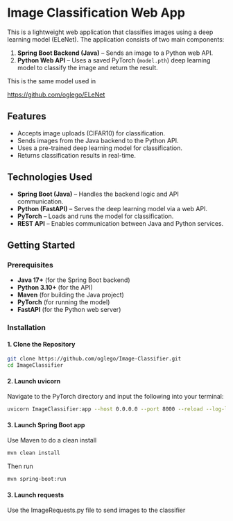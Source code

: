 # Image Classification Web App

This is a lightweight web application that classifies images using a deep learning model (ELeNet). The application consists of two main components:

1. **Spring Boot Backend (Java)** – Sends an image to a Python web API.
2. **Python Web API** – Uses a saved PyTorch (`model.pth`) deep learning model to classify the image and return the result.

This is the same model used in 

https://github.com/oglego/ELeNet

## Features

- Accepts image uploads (CIFAR10) for classification.
- Sends images from the Java backend to the Python API.
- Uses a pre-trained deep learning model for classification.
- Returns classification results in real-time.

## Technologies Used

- **Spring Boot (Java)** – Handles the backend logic and API communication.
- **Python (FastAPI)** – Serves the deep learning model via a web API.
- **PyTorch** – Loads and runs the model for classification.
- **REST API** – Enables communication between Java and Python services.

## Getting Started

### Prerequisites

- **Java 17+** (for the Spring Boot backend)
- **Python 3.10+** (for the API)
- **Maven** (for building the Java project)
- **PyTorch** (for running the model)
- **FastAPI** (for the Python web server)

### Installation

#### 1. Clone the Repository
```sh
git clone https://github.com/oglego/Image-Classifier.git
cd ImageClassifier
```

#### 2. Launch uvicorn
Navigate to the PyTorch directory and input the following into your terminal:
```sh
uvicorn ImageClassifier:app --host 0.0.0.0 --port 8000 --reload --log-level debug
```

#### 3. Launch Spring Boot app
Use Maven to do a clean install
```sh
mvn clean install
```

Then run
```sh
mvn spring-boot:run
```

#### 3. Launch requests
Use the ImageRequests.py file to send images to the classifier


